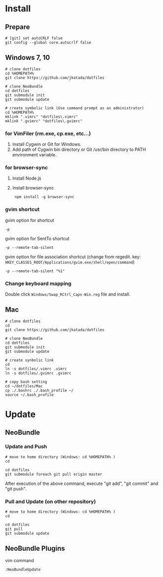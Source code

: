 Install
=======

Prepare
--------

	# [git] set autoCRLF false
	git config --global core.autocrlf false

Windows 7, 10
----------

	# clone dotfiles
	cd %HOMEPATH%
	git clone https://github.com/jkatada/dotfiles
	
	# clone NeoBundle
	cd dotfiles
	git submodule init
	git submodule update
	
	# create symbolic link (Use command prompt as an administrator)
	cd %HOMEPATH%
	mklink ".vimrc" "dotfiles\.vimrc"
	mklink ".gvimrc" "dotfiles\.gvimrc"

### for VimFiler (rm.exe, cp.exe, etc...)
    
1. Install Cygwin or Git for Windows.
2. Add path of Cygwin bin directory or Git /usr/bin directory to PATH environment variable.

### for browser-sync
    
1. Install Node.js
2. Install browser-sync

		npm install -g browser-sync

### gvim shortcut

gvim option for shortcut

	-p

gvim option for SentTo shortcut

	-p --remote-tab-silent
 
gvim option for file association shortcut
(change from regedit. key: `HKEY_CLASSES_ROOT/Applications/gvim.exe/shell/open/command`)

	-p --remote-tab-silent "%1"

### Change keyboard mapping

Double click `Windows/Swap_RCtrl_Caps-Win.reg` file and install.


Mac
---

	# clone dotfiles
	cd
	git clone https://github.com/jkatada/dotfiles
	
	# clone NeoBundle
	cd dotfiles
	git submodule init
	git submodule update
	
	# create synbolic link
	cd
	ln -s dotfiles/.vimrc .vimrc
	ln -s dotfiles/.gvimrc .gvimrc

	# copy bash setting
	cd ~/dotfiles/Mac
	cp ./.bashrc ./.bash_profile ~/
	source ~/.bash_profile


Update
=======

NeoBundle
----------

### Update and Push

	# move to home directory (Windows: cd %HOMEPATH% )
	cd
	
	cd dotfiles
	git submodule foreach git pull origin master
	
After execution of the above command, execute "git add", "git commit" and "git push".

### Pull and Update (on other repository)

	# move to home directory (Windows: cd %HOMEPATH% )
	cd
	
	cd dotfiles
	git pull
	git submodule update


NeoBundle Plugins
-----------------

vim command

    :NeoBundleUpdate

